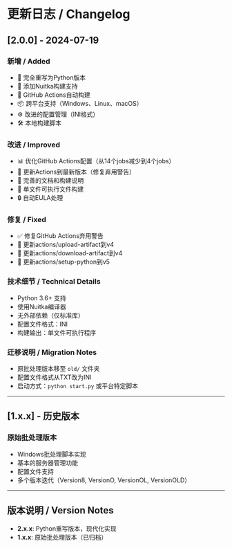 # 更新日志 / Changelog

## [2.0.0] - 2024-07-19

### 新增 / Added
- 🎉 完全重写为Python版本
- 🔧 添加Nuitka构建支持
- 🚀 GitHub Actions自动构建
- 📦 跨平台支持（Windows、Linux、macOS）
- ⚙️ 改进的配置管理（INI格式）
- 🛠️ 本地构建脚本

### 改进 / Improved
- 📊 优化GitHub Actions配置（从14个jobs减少到4个jobs）
- 🔄 更新Actions到最新版本（修复弃用警告）
- 📝 完善的文档和构建说明
- 🎯 单文件可执行文件构建
- 🔒 自动EULA处理

### 修复 / Fixed
- ✅ 修复GitHub Actions弃用警告
- 🔧 更新actions/upload-artifact到v4
- 🔧 更新actions/download-artifact到v4
- 🔧 更新actions/setup-python到v5

### 技术细节 / Technical Details
- Python 3.6+ 支持
- 使用Nuitka编译器
- 无外部依赖（仅标准库）
- 配置文件格式：INI
- 构建输出：单文件可执行程序

### 迁移说明 / Migration Notes
- 原批处理版本移至 `old/` 文件夹
- 配置文件格式从TXT改为INI
- 启动方式：`python start.py` 或平台特定脚本

---

## [1.x.x] - 历史版本

### 原始批处理版本
- Windows批处理脚本实现
- 基本的服务器管理功能
- 配置文件支持
- 多个版本迭代（Version8, VersionO, VersionOL, VersionOLD）

---

## 版本说明 / Version Notes

- **2.x.x**: Python重写版本，现代化实现
- **1.x.x**: 原始批处理版本（已归档）